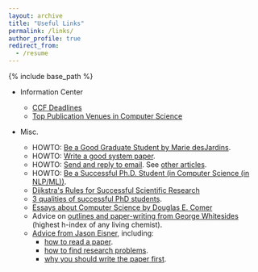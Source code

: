 ```yaml
---
layout: archive
title: "Useful Links"
permalink: /links/
author_profile: true
redirect_from:
  - /resume
---
```


{% include base_path %}


- Information Center
  - [CCF Deadlines](https://ccfddl.top/)
  - [Top Publication Venues in Computer Science](https://www.cs.cornell.edu/andru/csconf.html)

- Misc.

  - HOWTO: [Be a Good Graduate Student by Marie desJardins](https://www.cs.princeton.edu/~jrex/teaching/spring2005/fft/acm_gradschool2.htm).
  - HOWTO: [Write a good system paper](https://www.usenix.org/legacy/event/samples/submit/advice.html).
  - HOWTO: [Send and reply to email](http://matt.might.net/articles/how-to-email/). See [other
articles](http://matt.might.net/articles/).
  - HOWTO: [Be a Successful Ph.D. Student (in Computer Science (in NLP/ML))](http://www.cs.jhu.edu/~mdredze/publications/HowtoBeaSuccessfulPhDStudent.pdf).
  - [Dijkstra's Rules for Successful Scientific Research](http://www.cs.utexas.edu/users/EWD/transcriptions/EWD06xx/EWD637.html)
  - [3 qualities of successful PhD students](http://matt.might.net/articles/successful-phd-students/).
  - [Essays about Computer Science by Douglas E. Comer](http://duda.imag.fr/Comer/research.html)
  - Advice on [outlines and paper-writing from George Whitesides](http://www.ee.ucr.edu/~rlake/Whitesides_writing_res_paper.pdf) (highest h-index of any living chemist).
  - [Advice from Jason Eisner](http://www.cs.jhu.edu/~jason/advice/), including:
    - [how to read a paper](http://www.cs.jhu.edu/~jason/advice/how-to-read-a-paper.html).
    - [how to find research problems](http://www.cs.jhu.edu/~jason/advice/how-to-find-research-problems.html).
    - [why you should write the paper first](http://www.cs.jhu.edu/~jason/advice/write-the-paper-first.html).


